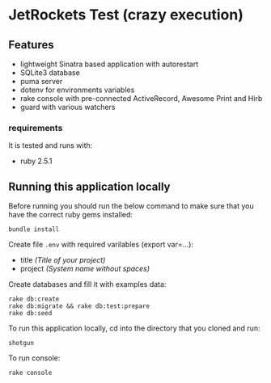 # JetRockets Test (crazy execution)

## Features

  - lightweight Sinatra based application with autorestart
  - SQLite3 database
  - puma server
  - dotenv for environments variables
  - rake console with pre-connected ActiveRecord, Awesome Print and Hirb
  - guard with various watchers

### requirements
It is tested and runs with:

  - ruby 2.5.1

## Running this application locally

Before running you should run the below command to make sure that you have the correct ruby gems installed:

    bundle install

Create file `.env` with required varilables (export var=...):

  - title *(Title of your project)*
  - project *(System name without spaces)*

Create databases and fill it with examples data:

    rake db:create
    rake db:migrate && rake db:test:prepare
    rake db:seed

To run this application locally, cd into the directory that you cloned and run:

    shotgun

To run console:

    rake console
